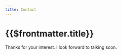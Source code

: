 ```yaml
---
title: Contact
---
```


# {{$frontmatter.title}}

<script setup>
import Contact from '/components/Contact.vue'
</script>

<Contact />
Thanks for your interest.  I look forward to talking soon.